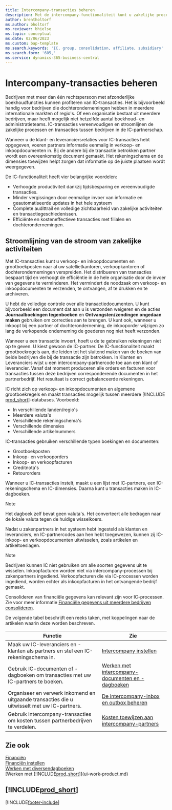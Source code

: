 ```yaml
---
title: Intercompany-transacties beheren
description: Met de intercompany-functionaliteit kunt u zakelijke processen en transacties tussen bedrijven binnen dezelfde organisatie vereenvoudigen.
author: brentholtorf
ms.author: bholtorf
ms.reviewer: bhielse
ms.topic: conceptual
ms.date: 02/06/2023
ms.custom: bap-template
ms.search.keywords: 'IC, group, consolidation, affiliate, subsidiary'
ms.search.form: '605,'
ms.service: dynamics-365-business-central
---
```

# Intercompany-transacties beheren

Bedrijven met meer dan één rechtspersoon met afzonderlijke boekhoudfuncties kunnen profiteren van IC-transacties. Het is bijvoorbeeld handig voor bedrijven die dochterondernemingen hebben in meerdere internationale markten of regio's. Of een organisatie bestaat uit meerdere bedrijven, maar heeft mogelijk niet hetzelfde aantal boekhoud- en administratieteams. IC-transacties vereenvoudigen en stroomlijnen de zakelijke processen en transacties tussen bedrijven in de IC-partnerschap.

Wanneer u de klant- en leveranciersrelaties voor IC-transacties hebt opgegeven, voeren partners informatie eenmalig in verkoop- en inkoopdocumenten in. Bij de andere bij de transactie betrokken partner wordt een overeenkomstig document gemaakt. Het rekeningschema en de dimensies toewijzen helpt zorgen dat informatie op de juiste plaatsen wordt weergegeven.  

De IC-functionaliteit heeft vier belangrijke voordelen:  

* Verhoogde productiviteit dankzij tijdsbesparing en vereenvoudigde transacties.  
* Minder vergissingen door eenmalige invoer van informatie en geautomatiseerde updates in het hele systeem  
* Complete audittrail en volledige zichtbaarheid van zakelijke activiteiten en transactiegeschiedenissen.  
* Efficiënte en kosteneffectieve transacties met filialen en dochterondernemingen.  

## Stroomlijning van de stroom van zakelijke activiteiten  

Met IC-transacties kunt u verkoop- en inkoopdocumenten en grootboekposten naar al uw satellietkantoren, verkoopkantoren of dochterondernemingen verspreiden. Het distribueren van transacties bespaart tijd en verhoogt de efficiëntie in de hele organisatie door de invoer van gegevens te verminderen. Het vermindert de noodzaak om verkoop- en inkoopdocumenten te verzenden, te ontvangen, af te drukken en te archiveren.  

U hebt de volledige controle over alle transactiedocumenten. U kunt bijvoorbeeld een document dat aan u is verzonden weigeren en de acties **Journaalboekingen tegenboeken** en **Ontvangsten/zendingen ongedaan maken** gebruiken om correcties aan te brengen. U kunt ook, wanneer u inkoopt bij een partner of dochteronderneming, de inkooporder wijzigen zo lang de verkopende onderneming de goederen nog niet heeft verzonden.  

Wanneer u een transactie invoert, hoeft u de te gebruiken rekeningen niet op te geven. U kiest gewoon de IC-partner. De IC-functionaliteit maakt grootboekregels aan, die leiden tot het sluitend maken van de boeken van beide bedrijven die bij de transactie zijn betrokken. In Klanten en Leveranciers wijst u een intercompany-partnercode toe aan een klant of leverancier. Vanaf dat moment produceren alle orders en facturen voor transacties tussen deze bedrijven corresponderende documenten in het partnerbedrijf. Het resultaat is correct gebalanceerde rekeningen.  

IC richt zich op verkoop- en inkoopdocumenten en algemene grootboekregels en maakt transacties mogelijk tussen meerdere [!INCLUDE [prod_short](includes/prod_short.md)]-databases. Voorbeeld:

* In verschillende landen/regio's
* Meerdere valuta's
* Verschillende rekeningschema's
* Verschillende dimensies
* Verschillende artikelnummers  

IC-transacties gebruiken verschillende typen boekingen en documenten:  

* Grootboekposten
* Inkoop- en verkooporders
* Inkoop- en verkoopfacturen
* Creditnota's
* Retourorders

Wanneer u IC-transacties instelt, maakt u een lijst met IC-partners, een IC-rekeningschema en IC-dimensies. Daarna kunt u transacties maken in IC-dagboeken.

> [!NOTE]
> Het dagboek zelf bevat geen valuta's. Het converteert alle bedragen naar de lokale valuta tegen de huidige wisselkoers.

Nadat u zakenpartners in het systeem hebt ingesteld als klanten en leveranciers, en IC-partnercodes aan hen hebt toegewezen, kunnen zij IC-inkoop- en verkoopdocumenten uitwisselen, zoals artikelen en artikeltoeslagen. 

> [!NOTE]
> Bedrijven kunnen IC niet gebruiken om alle soorten gegevens uit te wisselen. Inkoopfacturen worden niet via intercompany-processen bij zakenpartners ingediend. Verkoopfacturen die via IC-processen worden ingediend, worden echter als inkoopfacturen in het ontvangende bedrijf gemaakt.

Consolideren van financiële gegevens kan relevant zijn voor IC-processen. Zie voor meer informatie [Financiële gegevens uit meerdere bedrijven consolideren](finance-consolidated-company-reporting.md).

De volgende tabel beschrijft een reeks taken, met koppelingen naar de artikelen waarin deze worden beschreven.

|Functie |Zie|
|---|---|
|Maak uw IC-leveranciers en -klanten als partners en stel een IC-rekeningschema in.|[Intercompany instellen](intercompany-how-setup.md)|
|Gebruik IC-documenten of -dagboeken om transacties met uw IC-partners te boeken.|[Werken met intercompany-documenten en -dagboeken](intercompany-how-work-documents-journals.md)|
|Organiseer en verwerk inkomend en uitgaande transacties die u uitwisselt met uw IC-partners.|[De intercompany-inbox en outbox beheren](intercompany-how-manage-intercompany-inbox.md)|
|Gebruik intercompany-transacties om kosten tussen partnerbedrijven te verdelen.|[Kosten toewijzen aan intercompany-partners](intercompany-allocate-costs.md)|

## Zie ook

[Financiën](finance.md)  
[Financiën instellen](finance-setup-finance.md)  
[Werken met diversendagboeken](ui-work-general-journals.md)  
[Werken met [!INCLUDE[prod_short](includes/prod_short.md)]](ui-work-product.md)

## [!INCLUDE[prod_short](includes/free_trial_md.md)]  


[!INCLUDE[footer-include](includes/footer-banner.md)]
